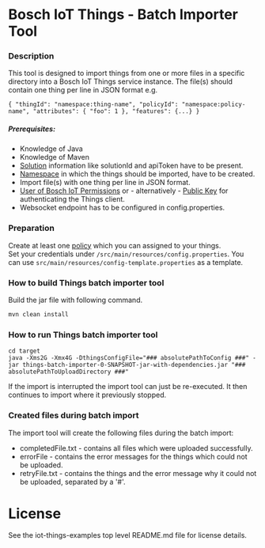 # Bosch IoT Things - Batch Importer Tool

### Description
This tool is designed to import things from one or more files in a specific directory into a Bosch IoT Things service instance.
The file(s) should contain one thing per line in JSON format e.g.

`{ "thingId": "namespace:thing-name", "policyId": "namespace:policy-name", "attributes": { "foo": 1 }, "features": {...} }`


##### Prerequisites:

- Knowledge of Java
- Knowledge of Maven
- [Solution](https://docs.bosch-iot-suite.com/things/getting-started/booking/basic-data/) information like solutionId and apiToken have to be present.
- [Namespace](https://docs.bosch-iot-suite.com/things/getting-started/booking/manage-namespace/) in which the things should be imported, have to be created.
- Import file(s) with one thing per line in JSON format.
- [User of Bosch IoT Permissions](https://docs.bosch-iot-suite.com/things/examples-demo/createuser/) or - alternatively - [Public Key](https://docs.bosch-iot-suite.com/things/getting-started/booking/manage-key/) for authenticating the Things client.
- Websocket endpoint has to be configured in config.properties.

### Preparation

Create at least one [policy](https://docs.bosch-iot-suite.com/asset-communication/Initial-policy.html) which you can assigned to your things.\
Set your credentials under `/src/main/resources/config.properties`. You can use `src/main/resources/config-template.properties` as a template.

### How to build Things batch importer tool
Build the jar file with following command.
```bash 
mvn clean install
```

### How to run Things batch importer tool 

```$bash
cd target
java -Xms2G -Xmx4G -DthingsConfigFile="### absolutePathToConfig ###" -jar things-batch-importer-0-SNAPSHOT-jar-with-dependencies.jar "### absolutePathToUploadDirectory ###"
```

If the import is interrupted the import tool can just be re-executed. It then continues to import where it previously stopped.

### Created files during batch import
The import tool will create the following files during the batch import:
- completedFile.txt - contains all files which were uploaded successfully.
- errorFile - contains the error messages for the things which could not be uploaded.
- retryFile.txt - contains the things and the error message why it could not be uploaded, separated by a '#'. 

# License

See the iot-things-examples top level README.md file for license details.
